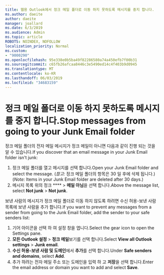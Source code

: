 ```yaml
---
title: 웹용 Outlook에서 정크 메일 폴더로 이동 하지 못하도록 메시지를 중지 합니다.
ms.author: daeite
author: daeite
manager: joallard
ms.date: 6/3/2019
ms.audience: Admin
ms.topic: article
ROBOTS: NOINDEX, NOFOLLOW
localization_priority: Normal
ms.custom:
- "9000290"
ms.openlocfilehash: 95e338e0b5ba49f82286580a74a450efb7f00b31
ms.sourcegitcommit: c65fb26afcaa8446c3e5490ed14c4f403b9d0945
ms.translationtype: MT
ms.contentlocale: ko-KR
ms.lasthandoff: 06/03/2019
ms.locfileid: "34683159"
---
```

# <a name="stop-messages-from-going-to-your-junk-email-folder"></a><span data-ttu-id="9c4f5-102">정크 메일 폴더로 이동 하지 못하도록 메시지를 중지 합니다.</span><span class="sxs-lookup"><span data-stu-id="9c4f5-102">Stop messages from going to your Junk Email folder</span></span>

<span data-ttu-id="9c4f5-103">정크 메일 폴더의 전자 메일 메시지가 정크 메일이 아니면 다음과 같이 진행 되는 것을 알 수 있습니다.</span><span class="sxs-lookup"><span data-stu-id="9c4f5-103">If you discover that an email message in your Junk Email folder isn't junk:</span></span>

1. <span data-ttu-id="9c4f5-104">정크 메일 폴더를 열고 메시지를 선택 합니다.</span><span class="sxs-lookup"><span data-stu-id="9c4f5-104">Open your Junk Email folder and select the message.</span></span> <span data-ttu-id="9c4f5-105">(*참고:* 정크 메일 폴더의 항목은 30 일 후에 삭제 됩니다.)</span><span class="sxs-lookup"><span data-stu-id="9c4f5-105">(*Note:* Items in your Junk Email folder are deleted after 30 days.)</span></span>
1. <span data-ttu-id="9c4f5-106">메시지 목록 위의 정크 \*\*\*\* > **메일 아님**을 선택 합니다.</span><span class="sxs-lookup"><span data-stu-id="9c4f5-106">Above the message list, select **Not junk** > **Not junk**.</span></span>

<span data-ttu-id="9c4f5-107">보낸 사람의 메시지가 정크 메일 폴더로 이동 하지 않도록 하려면 수신 허용-보낸 사람 목록에 보낸 사람을 추가 합니다.</span><span class="sxs-lookup"><span data-stu-id="9c4f5-107">If you want to prevent any messages from a sender from going to the Junk Email folder, add the sender to your safe senders list:</span></span>

1. <span data-ttu-id="9c4f5-108">기어 아이콘을 선택 하 여 설정 창을 엽니다.</span><span class="sxs-lookup"><span data-stu-id="9c4f5-108">Select the gear icon to open the Settings pane.</span></span>
1. <span data-ttu-id="9c4f5-109">**모든 Outlook 설정** > **정크 메일**보기를 선택 합니다.</span><span class="sxs-lookup"><span data-stu-id="9c4f5-109">Select **View all Outlook settings** > **Junk email**.</span></span>
1. <span data-ttu-id="9c4f5-110">**수신 허용-보낸 사람 및 도메인**에서 **추가**를 선택 합니다.</span><span class="sxs-lookup"><span data-stu-id="9c4f5-110">Under **Safe senders and domains**, select **Add**.</span></span>
1. <span data-ttu-id="9c4f5-111">추가 하려는 전자 메일 주소 또는 도메인을 입력 하 고 **저장**을 선택 합니다.</span><span class="sxs-lookup"><span data-stu-id="9c4f5-111">Enter the email address or domain you want to add and select **Save**.</span></span>